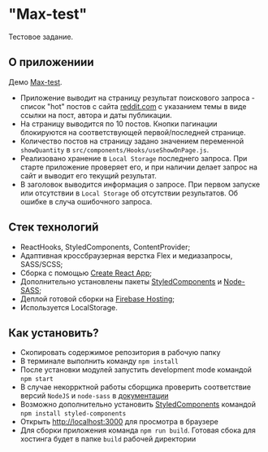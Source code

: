 # "Max-test"

Тестовое задание.

## О приложениии

Демо [Max-test](https://maximal-test.web.app).

* Приложение выводит на страницу результат поискового запроса - список "hot" постов с сайта [reddit.com](https://www.reddit.com) с указанием темы в виде ссылки на пост, автора и даты публикации.
* На страницу выводится по 10 постов. Кнопки пагинации блокируются на соответствующей первой/последней странице.
* Количество постов на страницу задано значением переменной `showQuantity` в  `src/components/Hooks/useShowOnPage.js`.
* Реализовано хранение в `Local Storage` последнего запроса. При старте приложение проверяет его, и при наличии делает запрос на сайт и выводит его текущий результат.
* В заголовок выводится информация о запросе. При первом запуске или отсутствии в `Local Storage` об отсутствии результатов. Об ошибке в случа ошибочного запроса.

## Стек технологий

* ReactHooks, StyledComponents, ContentProvider;
* Адаптивная кроссбраузерная верстка Flex и медиазапросы, SASS/SCSS;
* Сборка с помощью [Create React App](https://github.com/facebook/create-react-app);
* Дополнительно установлены пакеты [StyledComponents](https://styled-components.com) и [Node-SASS](https://www.npmjs.com/package/node-sass);
* Деплой готовой сборки на [Firebase Hosting](https://firebase.google.com);
* Используется LocalStorage.

## Как установить?

* Скопировать содержимое репозитория в рабочую папку
* В терминале выполнить команду `npm install`
* После установки модулей запустить development mode командой `npm start`
* В случае некоррктной работы сборщика проверить соответствие версий `NodeJS` и `node-sass` в [документации](https://www.npmjs.com/package/node-sass)
* Возможно дополнительно установить [StyledComponents](https://styled-components.com) командой `npm install styled-components`
* Открыть [http://localhost:3000](http://localhost:3000) для просмотра в браузере
* Для сборки приложения команда `npm run build`. Готовая сбока для хостинга будет в папке `build` рабочей директории
